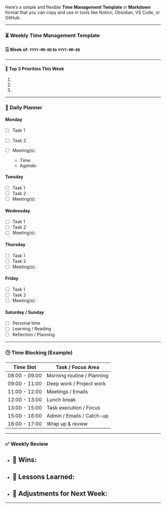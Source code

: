 Here’s a simple and flexible **Time Management Template** in **Markdown** format that you can copy and use in tools like Notion, Obsidian, VS Code, or GitHub:

---

### ⏳ **Weekly Time Management Template**

#### 🗓️ Week of: `YYYY-MM-DD` to `YYYY-MM-DD`

---

#### 🎯 **Top 3 Priorities This Week**

1.
2.
3.

---

### 📅 **Daily Planner**

#### Monday

* [ ] Task 1
* [ ] Task 2
* [ ] Meeting(s):

  * Time:
  * Agenda:

#### Tuesday

* [ ] Task 1
* [ ] Task 2
* [ ] Meeting(s):

#### Wednesday

* [ ] Task 1
* [ ] Task 2
* [ ] Meeting(s):

#### Thursday

* [ ] Task 1
* [ ] Task 2
* [ ] Meeting(s):

#### Friday

* [ ] Task 1
* [ ] Task 2
* [ ] Meeting(s):

#### Saturday / Sunday

* [ ] Personal time
* [ ] Learning / Reading
* [ ] Reflection / Planning

---

### 🕒 **Time Blocking (Example)**

| Time Slot     | Task / Focus Area          |
| ------------- | -------------------------- |
| 08:00 - 09:00 | Morning routine / Planning |
| 09:00 - 11:00 | Deep work / Project work   |
| 11:00 - 12:00 | Meetings / Emails          |
| 12:00 - 13:00 | Lunch break                |
| 13:00 - 15:00 | Task execution / Focus     |
| 15:00 - 16:00 | Admin / Emails / Catch-up  |
| 16:00 - 17:00 | Wrap up & review           |

---

### ✅ **Weekly Review**

* ## 🌟 Wins:
* ## 🧠 Lessons Learned:
* ## 🔁 Adjustments for Next Week:

---


